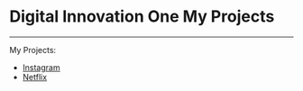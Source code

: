 # Digital Innovation One My Projects
---
 My Projects:
 * [Instagram](https://github.com/alissonfernandes/Digital-Innovation-One-My-Projects/tree/main/Instagram)
 * [Netflix](https://github.com/alissonfernandes/Digital-Innovation-One-My-Projects/tree/main/Netflix)
